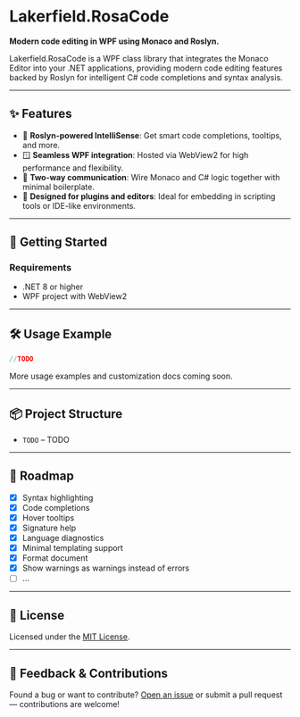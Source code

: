 # Lakerfield.RosaCode

**Modern code editing in WPF using Monaco and Roslyn.**

Lakerfield.RosaCode is a WPF class library that integrates the Monaco Editor into your .NET applications, providing modern code editing features backed by Roslyn for intelligent C# code completions and syntax analysis.

---

## ✨ Features

- 🧠 **Roslyn-powered IntelliSense**: Get smart code completions, tooltips, and more.
- 🪟 **Seamless WPF integration**: Hosted via WebView2 for high performance and flexibility.
- 🧩 **Two-way communication**: Wire Monaco and C# logic together with minimal boilerplate.
- 🎯 **Designed for plugins and editors**: Ideal for embedding in scripting tools or IDE-like environments.

---

## 🚀 Getting Started

### Requirements

- .NET 8 or higher
- WPF project with WebView2

---

## 🛠️ Usage Example

```csharp
//TODO
```

More usage examples and customization docs coming soon.

---

## 📦 Project Structure

- `TODO` – TODO

---

## 🧪 Roadmap

- [x] Syntax highlighting
- [x] Code completions
- [x] Hover tooltips
- [x] Signature help
- [x] Language diagnostics
- [x] Minimal templating support
- [x] Format document
- [x] Show warnings as warnings instead of errors
- [ ] ...

---

## 📄 License

Licensed under the [MIT License](LICENSE).

---

## 💬 Feedback & Contributions

Found a bug or want to contribute? [Open an issue](https://github.com/lakerfield/rosacode/issues) or submit a pull request — contributions are welcome!
